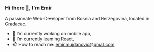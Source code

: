 ### Hi there 👋, I'm Emir



A passionate Web-Developer from Bosnia and Herzegovina, located in Gradacac.

- 🔭 I’m currently working on mobile app,
- 🌱 I’m currently learning React,
- 📫 How to reach me: emir.mujdanovic@gmail.com

